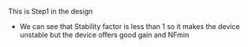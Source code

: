 This is Step1 in the design
- We can see that Stability factor is less than 1 so it makes the device unstable but the device offers good gain and NFmin 
